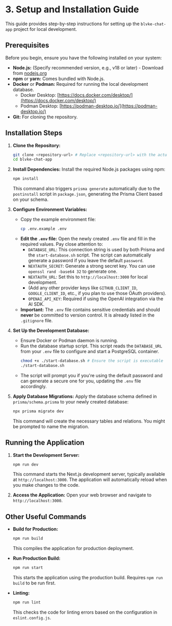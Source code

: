 # 3. Setup and Installation Guide

This guide provides step-by-step instructions for setting up the `blvke-chat-app` project for local development.

## Prerequisites

Before you begin, ensure you have the following installed on your system:

*   **Node.js:** (Specify recommended version, e.g., v18 or later) - Download from [nodejs.org](https://nodejs.org/)
*   **npm** or **yarn:** Comes bundled with Node.js.
*   **Docker** or **Podman:** Required for running the local development database.
    *   Docker Desktop: [https://docs.docker.com/desktop/](https://docs.docker.com/desktop/)
    *   Podman Desktop: [https://podman-desktop.io/](https://podman-desktop.io/)
*   **Git:** For cloning the repository.

## Installation Steps

1.  **Clone the Repository:**
    ```bash
    git clone <repository-url> # Replace <repository-url> with the actual Git repo URL
    cd blvke-chat-app
    ```

2.  **Install Dependencies:**
    Install the required Node.js packages using npm:
    ```bash
    npm install
    ```
    This command also triggers `prisma generate` automatically due to the `postinstall` script in `package.json`, generating the Prisma Client based on your schema.

3.  **Configure Environment Variables:**
    *   Copy the example environment file:
        ```bash
        cp .env.example .env
        ```
    *   **Edit the `.env` file:** Open the newly created `.env` file and fill in the required values. Pay close attention to:
        *   `DATABASE_URL`: This connection string is used by both Prisma and the `start-database.sh` script. The script can automatically generate a password if you leave the default `password`.
        *   `NEXTAUTH_SECRET`: Generate a strong secret key. You can use `openssl rand -base64 32` to generate one.
        *   `NEXTAUTH_URL`: Set this to `http://localhost:3000` for local development.
        *   (Add any other provider keys like `GITHUB_CLIENT_ID`, `GOOGLE_CLIENT_ID`, etc., if you plan to use those OAuth providers).
        *   `OPENAI_API_KEY`: Required if using the OpenAI integration via the AI SDK.
    *   **Important:** The `.env` file contains sensitive credentials and should **never** be committed to version control. It is already listed in the `.gitignore` file.

4.  **Set Up the Development Database:**
    *   Ensure Docker or Podman daemon is running.
    *   Run the database startup script. This script reads the `DATABASE_URL` from your `.env` file to configure and start a PostgreSQL container.
        ```bash
        chmod +x ./start-database.sh # Ensure the script is executable
        ./start-database.sh
        ```
    *   The script will prompt you if you're using the default password and can generate a secure one for you, updating the `.env` file accordingly.

5.  **Apply Database Migrations:**
    Apply the database schema defined in `prisma/schema.prisma` to your newly created database:
    ```bash
    npx prisma migrate dev
    ```
    This command will create the necessary tables and relations. You might be prompted to name the migration.

## Running the Application

1.  **Start the Development Server:**
    ```bash
    npm run dev
    ```
    This command starts the Next.js development server, typically available at `http://localhost:3000`. The application will automatically reload when you make changes to the code.

2.  **Access the Application:**
    Open your web browser and navigate to `http://localhost:3000`.

## Other Useful Commands

*   **Build for Production:**
    ```bash
    npm run build
    ```
    This compiles the application for production deployment.

*   **Run Production Build:**
    ```bash
    npm run start
    ```
    This starts the application using the production build. Requires `npm run build` to be run first.

*   **Linting:**
    ```bash
    npm run lint
    ```
    This checks the code for linting errors based on the configuration in `eslint.config.js`.